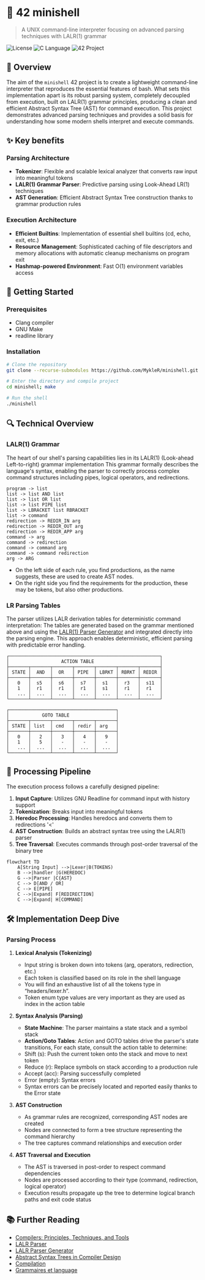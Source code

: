 # 🐚 42 minishell

> A UNIX command-line interpreter focusing on advanced parsing techniques with LALR(1) grammar

![License](https://img.shields.io/badge/license-MIT-blue)
![C Language](https://img.shields.io/badge/language-C-lightgrey)
![42 Project](https://img.shields.io/badge/42-%20Project-brightgreen)

## 📖 Overview

The aim of the `minishell` 42 project is to create a lightweight command-line interpreter that reproduces the essential features of bash. What sets this implementation apart is its robust parsing system, completely decoupled from execution, built on LALR(1) grammar principles, producing a clean and efficient Abstract Syntax Tree (AST) for command execution. This project demonstrates advanced parsing techniques and provides a solid basis for understanding how some modern shells interpret and execute commands.

## ✨ Key benefits

### Parsing Architecture

- **Tokenizer**: Flexible and scalable lexical analyzer that converts raw input into meaningful tokens
- **LALR(1) Grammar Parser**: Predictive parsing using Look-Ahead LR(1) techniques
- **AST Generation**: Efficient Abstract Syntax Tree construction thanks to grammar production rules

### Execution Architecture

- **Efficient Builtins**: Implementation of essential shell builtins (cd, echo, exit, etc.)
- **Resource Management**: Sophisticated caching of file descriptors and memory allocations with automatic cleanup mechanisms on program exit
- **Hashmap-powered Environment**: Fast O(1) environment variables access

## 🚀 Getting Started

### Prerequisites

- Clang compiler
- GNU Make
- readline library

### Installation

```bash
# Clone the repository
git clone --recurse-submodules https://github.com/MykleR/minishell.git

# Enter the directory and compile project
cd minishell; make

# Run the shell
./minishell
```

## 🔍 Technical Overview

### LALR(1) Grammar

The heart of our shell's parsing capabilities lies in its LALR(1) (Look-ahead Left-to-right) grammar implementation
This grammar formally describes the language's syntax, enabling the parser to correctly process complex command structures including pipes, logical operators, and redirections.
```
program -> list  
list -> list AND list  
list -> list OR list  
list -> list PIPE list  
list -> LBRACKET list RBRACKET  
list -> command  
redirection -> REDIR_IN arg  
redirection -> REDIR_OUT arg  
redirection -> REDIR_APP arg  
command -> arg  
command -> redirection  
command -> command arg  
command -> command redirection  
arg -> ARG
```
- On the left side of each rule, you find productions, as the name suggests, these are used to create AST nodes.
- On the right side you find the requirements for the production, these may be tokens, but also other productions.

### LR Parsing Tables

The parser utilizes LALR derivation tables for deterministic command interpretation:
The tables are generated based on the grammar mentioned above and using the [LALR(1) Parser Generator](https://jsmachines.sourceforge.net/machines/lalr1.html) and integrated directly into the parsing engine. This approach enables deterministic, efficient parsing with predictable error handling.

```
┌───────────────────────────────────────────────────────┐
│                   ACTION TABLE                        │
├───────┬───────┬───────┬───────┬───────┬───────┬───────┤
│ STATE │  AND  │  OR   │ PIPE  │ LBRKT │ RBRKT │ REDIR │
├───────┼───────┼───────┼───────┼───────┼───────┼───────┤
│   0   │  s5   │  s6   │  s7   │  s1   │  r3   │  s11  │
│   1   │  r1   │  r1   │  r1   │  s1   │  r1   │  r1   │
│   ... │  ...  │  ...  │  ...  │  ...  │  ...  │  ...  │
└───────┴───────┴───────┴───────┴───────┴───────┴───────┘

┌───────────────────────────────────────┐
│            GOTO TABLE                 │
├───────┬───────┬───────┬───────┬───────┤
│ STATE │ list  │ cmd   │ redir │ arg   │
├───────┼───────┼───────┼───────┼───────┤
│   0   │   2   │   3   │   4   │   9   │
│   1   │   5   │   -   │   -   │   -   │
│   ... │  ...  │  ...  │  ...  │  ...  │
└───────┴───────┴───────┴───────┴───────┘
```

## 🔄 Processing Pipeline

The execution process follows a carefully designed pipeline:
1. **Input Capture**: Utilizes GNU Readline for command input with history support
2. **Tokenization**: Breaks input into meaningful tokens
3. **Heredoc Processing**: Handles heredocs and converts them to redirections '<'
4. **AST Construction**: Builds an abstract syntax tree using the LALR(1) parser
5. **Tree Traversal**: Executes commands through post-order traversal of the binary tree
```mermaid
flowchart TD
    A[String Input] -->|Lexer|B(TOKENS)
    B -->|handler |G(HEREDOC)
    G -->|Parser |C{AST}
    C --> D[AND / OR]
    C --> E[PIPE]
    C -->|Expand| F[REDIRECTION]
    C -->|Expand| H[COMMAND]
```

## 🛠️ Implementation Deep Dive

### Parsing Process

1. **Lexical Analysis (Tokenizing)**
   - Input string is broken down into tokens (arg, operators, redirection, etc.)
   - Each token is classified based on its role in the shell language
   - You will find an exhaustive list of all the tokens type in “headers/lexer.h”.
   - Token enum type values are very important as they are used as index in the action table

2. **Syntax Analysis (Parsing)**
   - **State Machine**: The parser maintains a state stack and a symbol stack
   - **Action/Goto Tables**: Action and GOTO tables drive the parser's state transitions, For each state, consult the action table to determine:
   - Shift (s): Push the current token onto the stack and move to next token
   - Reduce (r): Replace symbols on stack according to a production rule
   - Accept (acc): Parsing successfully completed
   - Error (empty): Syntax errors
   - Syntax errors can be precisely located and reported easily thanks to the Error state

4. **AST Construction**
   - As grammar rules are recognized, corresponding AST nodes are created
   - Nodes are connected to form a tree structure representing the command hierarchy
   - The tree captures command relationships and execution order

5. **AST Traversal and Execution**
   - The AST is traversed in post-order to respect command dependencies
   - Nodes are processed according to their type (command, redirection, logical operator)
   - Execution results propagate up the tree to determine logical branch paths and exit code status

## 📚 Further Reading

- [Compilers: Principles, Techniques, and Tools](https://en.wikipedia.org/wiki/Compilers:_Principles,_Techniques,_and_Tools)
- [LALR Parser](https://en.wikipedia.org/wiki/LALR_parser)
- [LALR Parser Generator](https://jsmachines.sourceforge.net/machines/lalr1.html)
- [Abstract Syntax Trees in Compiler Design](https://en.wikipedia.org/wiki/Abstract_syntax_tree)
- [Compilation](https://vpenelle.pages.emi.u-bordeaux.fr/compilation/poly.pdf)
- [Grammaires et language](https://amuschol.pages.emi.u-bordeaux.fr/mpc/poly.pdf)
